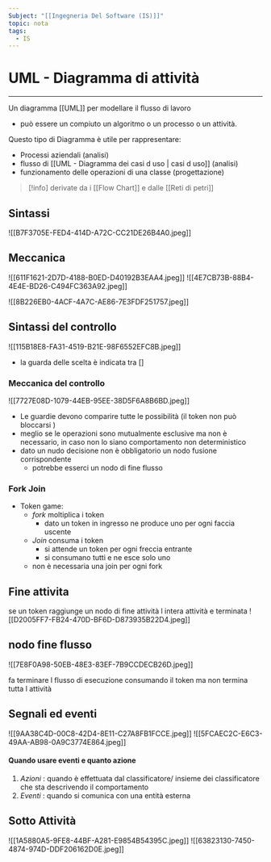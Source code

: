 ```yaml
---
Subject: "[[Ingegneria Del Software (IS)]]"
topic: nota
tags:
  - IS
---
```

# UML - Diagramma di attività
---
Un diagramma [[UML]] per modellare il flusso di lavoro
- può essere un compiuto un algoritmo  o un processo o un attività.

Questo tipo di Diagramma è utile per rappresentare:
- Processi aziendali (analisi)
- flusso di [[UML - Diagramma dei casi d uso | casi d uso]] (analisi)
- funzionamento delle operazioni di una classe (progettazione)


>[!info] 
>derivate da i [[Flow Chart]] e dalle [[Reti di petri]]

## Sintassi 

![[B7F3705E-FED4-414D-A72C-CC21DE26B4A0.jpeg]]

## Meccanica 
![[611F1621-2D7D-4188-B0ED-D40192B3EAA4.jpeg]]
![[4E7CB73B-88B4-4E4E-BD26-C494FC363A92.jpeg]]


![[8B226EB0-4ACF-4A7C-AE86-7E3FDF251757.jpeg]]
## Sintassi del controllo
![[115B18E8-FA31-4519-B21E-98F6552EFC8B.jpeg]]
- la guarda  delle scelta è indicata tra \[\]

### Meccanica del controllo

![[7727E08D-1079-44EB-95EE-38D5F6A8B6BD.jpeg]]

- Le guardie devono comparire tutte le possibilità (il token non può bloccarsi )
- meglio se le operazioni sono mutualmente esclusive ma non è necessario, in caso non lo siano comportamento non deterministico 
- dato un nudo decisione non è obbligatorio un nodo fusione corrispondente
	- potrebbe esserci un nodo di fine flusso 

### Fork Join
- Token game:
	-  _fork_ moltiplica i token
		- dato un token in ingresso ne produce uno per ogni faccia uscente
	-  _Join_ consuma i token
		- si attende un token per ogni freccia entrante
		- si consumano tutti e ne esce solo uno
	- non è necessaria una join per ogni fork

## Fine attivita

se un token raggiunge un nodo di fine attività l intera attività e terminata 
![[D2005FF7-FB24-470D-BF6D-D873935B22D4.jpeg]]

## nodo fine flusso
![[7E8F0A98-50EB-48E3-83EF-7B9CCDECB26D.jpeg]]

fa terminare l flusso di esecuzione consumando il token ma non termina tutta l attività


## Segnali ed eventi 
![[9AA38C4D-00C8-42D4-8E11-C27A8FB1FCCE.jpeg]]
![[5FCAEC2C-E6C3-49AA-AB98-0A9C3774E864.jpeg]]

#### Quando usare eventi e quanto azione
1. _Azioni_ : quando è effettuata dal classificatore/ insieme dei classificatore che sta descrivendo il comportamento
2. _Eventi_ : quando si comunica con una entità esterna

## Sotto Attività

![[1A5880A5-9FE8-44BF-A281-E9854B54395C.jpeg]]
![[63823130-7450-4874-974D-DDF206162D0E.jpeg]]